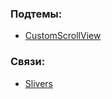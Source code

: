 ### Подтемы:
- [CustomScrollView](Flutter/Подтемы/CustomScrollView.md)
### Связи:
- [Slivers](Flutter/Главные%20темы/Slivers.md)